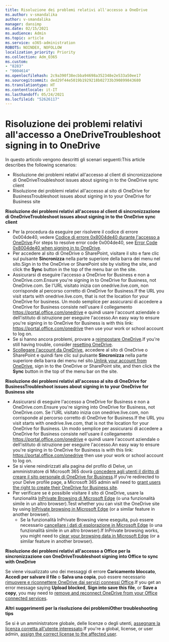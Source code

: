```yaml
---
title: Risoluzione dei problemi relativi all'accesso a OneDrive
ms.author: v-smandalika
author: v-smandalika
manager: dansimp
ms.date: 02/15/2021
ms.audience: Admin
ms.topic: article
ms.service: o365-administration
ROBOTS: NOINDEX, NOFOLLOW
localization_priority: Priority
ms.collection: Adm_O365
ms.custom:
- "8283"
- "9004614"
ms.openlocfilehash: 2c9a390f38ecbba94698a352348e2e533a50ee17
ms.sourcegitcommit: ded29f44e5019b1929218b02733b390899843680
ms.translationtype: HT
ms.contentlocale: it-IT
ms.lasthandoff: 05/24/2021
ms.locfileid: "52626117"
---
```

# <a name="troubleshoot-signing-in-to-onedrive"></a><span data-ttu-id="4b2e9-102">Risoluzione dei problemi relativi all'accesso a OneDrive</span><span class="sxs-lookup"><span data-stu-id="4b2e9-102">Troubleshoot signing in to OneDrive</span></span>

<span data-ttu-id="4b2e9-103">In questo articolo vengono descritti gli scenari seguenti:</span><span class="sxs-lookup"><span data-stu-id="4b2e9-103">This article describes the following scenarios:</span></span>

- <span data-ttu-id="4b2e9-104">Risoluzione dei problemi relativi all'accesso al client di sincronizzazione di OneDrive</span><span class="sxs-lookup"><span data-stu-id="4b2e9-104">Troubleshoot issues about signing in to the OneDrive sync client</span></span>
- <span data-ttu-id="4b2e9-105">Risoluzione dei problemi relativi all'accesso al sito di OneDrive for Business</span><span class="sxs-lookup"><span data-stu-id="4b2e9-105">Troubleshoot issues about signing in to your OneDrive for Business site</span></span>

<span data-ttu-id="4b2e9-106">**Risoluzione dei problemi relativi all'accesso al client di sincronizzazione di OneDrive**</span><span class="sxs-lookup"><span data-stu-id="4b2e9-106">**Troubleshoot issues about signing in to the OneDrive sync client**</span></span>

- <span data-ttu-id="4b2e9-107">Per la procedura da eseguire per risolvere il codice di errore 0x004de40, vedere [Codice di errore 0x8004de40 durante l'accesso a OneDrive](/sharepoint/troubleshoot/administration/error-0x8004de40-in-onedrive).</span><span class="sxs-lookup"><span data-stu-id="4b2e9-107">For steps to resolve error code 0x004de40, see [Error Code 0x8004de40 when signing in to OneDrive](/sharepoint/troubleshoot/administration/error-0x8004de40-in-onedrive).</span></span>
- <span data-ttu-id="4b2e9-108">Per accedere al sito di OneDrive o SharePoint, visitare il sito e fare clic sul pulsante **Sincronizza** nella parte superiore della barra dei menu nel sito.</span><span class="sxs-lookup"><span data-stu-id="4b2e9-108">Sign in to the OneDrive or SharePoint site by visiting the site, and click the **Sync** button in the top of the menu bar on the site.</span></span>
- <span data-ttu-id="4b2e9-109">Assicurarsi di eseguire l'accesso a OneDrive for Business e non a OneDrive.com.</span><span class="sxs-lookup"><span data-stu-id="4b2e9-109">Ensure you're signing in to OneDrive for Business, not OneDrive.com.</span></span> <span data-ttu-id="4b2e9-110">Se l'URL visitato inizia con onedrive.live.com, non corrisponde al percorso corretto di OneDrive for Business.</span><span class="sxs-lookup"><span data-stu-id="4b2e9-110">If the URL you visit starts with onedrive.live.com, that is not the location for your OneDrive for business.</span></span> <span data-ttu-id="4b2e9-111">Un modo semplice per assicurarsi di accedere a OneDrive for Business consiste nell'usare il collegamento https://portal.office.com/onedrive e quindi usare l'account aziendale o dell'istituto di istruzione per eseguire l'accesso.</span><span class="sxs-lookup"><span data-stu-id="4b2e9-111">An easy way to ensure you're signing in to OneDrive for Business is with this link: https://portal.office.com/onedrive then use your work or school account to log on.</span></span>
- <span data-ttu-id="4b2e9-112">Se si hanno ancora problemi, provare a [reimpostare OneDrive](https://support.microsoft.com/office/reset-onedrive-34701e00-bf7b-42db-b960-84905399050c).</span><span class="sxs-lookup"><span data-stu-id="4b2e9-112">If you're still having trouble, consider [resetting OneDrive](https://support.microsoft.com/office/reset-onedrive-34701e00-bf7b-42db-b960-84905399050c).</span></span>
- <span data-ttu-id="4b2e9-113">[Scollegare l'account da OneDrive](https://support.microsoft.com/office/how-to-remove-an-account-in-onedrive-72699268-9e64-45bd-b723-9a19f4512fd1), accedere al sito di OneDrive o SharePoint e quindi fare clic sul pulsante **Sincronizza** nella parte superiore della barra dei menu nel sito.</span><span class="sxs-lookup"><span data-stu-id="4b2e9-113">[Unlink your account from OneDrive](https://support.microsoft.com/office/how-to-remove-an-account-in-onedrive-72699268-9e64-45bd-b723-9a19f4512fd1), sign in to the OneDrive or SharePoint site, and then click the **Sync** button in the top of the menu bar on the site.</span></span>

<span data-ttu-id="4b2e9-114">**Risoluzione dei problemi relativi all'accesso al sito di OneDrive for Business**</span><span class="sxs-lookup"><span data-stu-id="4b2e9-114">**Troubleshoot issues about signing in to your OneDrive for Business site**</span></span>

- <span data-ttu-id="4b2e9-115">Assicurarsi di eseguire l'accesso a OneDrive for Business e non a OneDrive.com.</span><span class="sxs-lookup"><span data-stu-id="4b2e9-115">Ensure you're signing into OneDrive for Business, not OneDrive.com.</span></span> <span data-ttu-id="4b2e9-116">Se l'URL visitato inizia con onedrive.live.com, non corrisponde al percorso corretto di OneDrive for Business.</span><span class="sxs-lookup"><span data-stu-id="4b2e9-116">If the URL you visit starts with onedrive.live.com, that is not the location for your OneDrive for Business.</span></span> <span data-ttu-id="4b2e9-117">Un modo semplice per assicurarsi di accedere a OneDrive for Business consiste nell'usare il collegamento https://portal.office.com/onedrive e quindi usare l'account aziendale o dell'istituto di istruzione per eseguire l'accesso.</span><span class="sxs-lookup"><span data-stu-id="4b2e9-117">An easy way to ensure you're signing in to OneDrive for Business is with this link: https://portal.office.com/onedrive then use your work or school account to log on.</span></span>
- <span data-ttu-id="4b2e9-118">Se si viene reindirizzati alla pagina del profilo di Delve, un amministratore di Microsoft 365 dovrà [concedere agli utenti il diritto di creare il sito personale di OneDrive for Business](https://support.microsoft.com/office/you-re-redirected-to-your-delve-profile-page-after-you-click-onedrive-on-the-microsoft-365-app-launcher-2af26640-9ddf-46c3-8912-6af30efcc7b0).</span><span class="sxs-lookup"><span data-stu-id="4b2e9-118">If you're redirected to your Delve profile page, a Microsoft 365 admin will need to [grant users the right to create their OneDrive for Business site](https://support.microsoft.com/office/you-re-redirected-to-your-delve-profile-page-after-you-click-onedrive-on-the-microsoft-365-app-launcher-2af26640-9ddf-46c3-8912-6af30efcc7b0).</span></span>
- <span data-ttu-id="4b2e9-119">Per verificare se è possibile visitare il sito di OneDrive, usare la funzionalità [InPrivate Browsing di Microsoft Edge](https://support.microsoft.com/microsoft-edge/browse-inprivate-in-microsoft-edge-e6f47704-340c-7d4f-b00d-d0cf35aa1fcc) (o una funzionalità simile in un altro browser).</span><span class="sxs-lookup"><span data-stu-id="4b2e9-119">Test whether you can visit the OneDrive site by using [InPrivate browsing in Microsoft Edge](https://support.microsoft.com/microsoft-edge/browse-inprivate-in-microsoft-edge-e6f47704-340c-7d4f-b00d-d0cf35aa1fcc) (or a similar feature in another browser).</span></span>
    - <span data-ttu-id="4b2e9-120">Se la funzionalità InPrivate Browsing viene eseguita, può essere necessario [cancellare i dati di esplorazione in Microsoft Edge](https://support.microsoft.com/microsoft-edge/view-and-delete-browser-history-in-microsoft-edge-00cf7943-a9e1-975a-a33d-ac10ce454ca4) (o una funzionalità simile in un altro browser).</span><span class="sxs-lookup"><span data-stu-id="4b2e9-120">If InPrivate browsing works, you might need to [clear your browsing data in Microsoft Edge](https://support.microsoft.com/microsoft-edge/view-and-delete-browser-history-in-microsoft-edge-00cf7943-a9e1-975a-a33d-ac10ce454ca4) (or a similar feature in another browser).</span></span>

<span data-ttu-id="4b2e9-121">**Risoluzione dei problemi relativi all'accesso a Office per la sincronizzazione con OneDrive**</span><span class="sxs-lookup"><span data-stu-id="4b2e9-121">**Troubleshoot signing into Office to sync with OneDrive**</span></span>

<span data-ttu-id="4b2e9-122">Se viene visualizzato uno dei messaggi di errore **Caricamento bloccato**, **Accedi per salvare il file** o **Salva una copia**, può essere necessario [rimuovere e riconnettere OneDrive dai servizi connessi Office](https://support.microsoft.com/office/how-to-resolve-upload-blocked-sign-into-save-this-file-or-save-a-copy-error-messages-32c7340c-f5fb-4ca0-a829-65d8120f81f8).</span><span class="sxs-lookup"><span data-stu-id="4b2e9-122">If you get an error message saying **Upload blocked**, **Sign into save this file**, or **Save a copy**, you may need to [remove and reconnect OneDrive from your Office connected services](https://support.microsoft.com/office/how-to-resolve-upload-blocked-sign-into-save-this-file-or-save-a-copy-error-messages-32c7340c-f5fb-4ca0-a829-65d8120f81f8).</span></span>

<span data-ttu-id="4b2e9-123">**Altri suggerimenti per la risoluzione dei problemi**</span><span class="sxs-lookup"><span data-stu-id="4b2e9-123">**Other troubleshooting tips**</span></span>

<span data-ttu-id="4b2e9-124">Se si è un amministratore globale, delle licenze o degli utenti, [assegnare la licenza corretta all'utente interessato](/microsoft-365/admin/manage/assign-licenses-to-users).</span><span class="sxs-lookup"><span data-stu-id="4b2e9-124">If you're a global, license, or user admin, [assign the correct license to the affected user](/microsoft-365/admin/manage/assign-licenses-to-users).</span></span>

